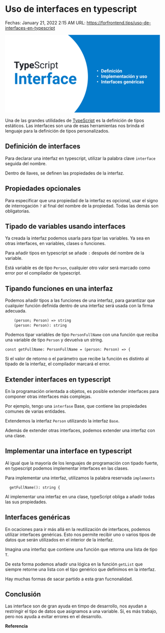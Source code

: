# Uso de interfaces en typescript

Fechas: January 21, 2022 2:15 AM
URL: https://forfrontend.tips/uso-de-interfaces-en-typescript

![Interfaces](./Imagenes/interfaces-en-typescript.png) 

Una de las grandes utilidades de [TypeScript](https://forfrontend.tips/tags/typescript) es la definición de tipos estáticos. Las interfaces son una de esas herramientas nos brinda el lenguaje para la definición de tipos personalizados.

## Definición de interfaces

Para declarar una interfaz en typescript, utilizar la palabra clave `interface` seguida del nombre.

Dentro de llaves, se definen las propiedades de la interfaz.

## Propiedades opcionales

Para especificar que una propiedad de la interfaz es opcional, usar el signo de interrogación `?` al final del nombre de la propiedad. Todas las demás son obligatorias.

## Tipado de variables usando interfaces

Ya creada la interfaz podemos usarla para tipar las variables. Ya sea en otras interfaces, en variables, clases o funciones.

Para añadir tipos en typescript se añade `:` después del nombre de la variable.

Está variable es de tipo `Person`, cualquier otro valor será marcado como error por el compilador de typescript.

## Tipando funciones en una interfaz

Podemos añadir tipos a las funciones de una interfaz, para garantizar que cualquier función definida dentro de una interfaz será usada con la firma adecuada.

```
    (person; Person) => string
    (person: Person): string

```

Podemos tipar variables de tipo `PersonFullName` con una función que reciba una variable de tipo `Person` y devuelva un string.

```
const getFullName: PersonFullName = (person: Person) => {

```

Si el valor de retorno o el parámetro que recibe la función es distinto al tipado de la interfaz, el compilador marcará el error.

## Extender interfaces en typescript

En la programación orientada a objetos, es posible extender interfaces para componer otras interfaces más complejas.

Por ejemplo, tengo una `interfase` Base, que contiene las propiedades comunes de varias entidades.

Extendemos la interfaz `Person` utilizando la interfaz `Base`.

Además de extender otras interfaces, podemos extender una interfaz con una clase.

## Implementar una interface en typescript

Al igual que la mayoría de los lenguajes de programación con tipado fuerte, en typescript podemos implementar interfaces en las clases.

Para implementar una interfaz, utilizamos la palabra reservada `implements`

```
  getFullName(): string {

```

Al implementar una interfaz en una clase, typeScript obliga a añadir todas las sus propiedades.

## Interfaces genéricas

En ocaciones para ir más allá en la reutilización de interfaces, podemos utilizar interfaces genéricas. Esto nos permite recibir uno o varios tipos de datos que serán utilizados en el interior de la interfaz.

Imagina una interfaz que contiene una función que retorna una lista de tipo `T`.

De esta forma podemos añadir una lógica en la función `getList` que siempre retorne una lista con el tipo genérico que definimos en la interfaz.

Hay muchas formas de sacar partido a esta gran fucnonalidad.

## Conclusión

Las interface son de gran ayuda en timpo de desarrollo, nos ayudan a restringir el tipo de datos que asignamos a una variable. Sí, es más trabajo, pero nos ayuda a evitar errores en el desarrollo.

**Referencia**